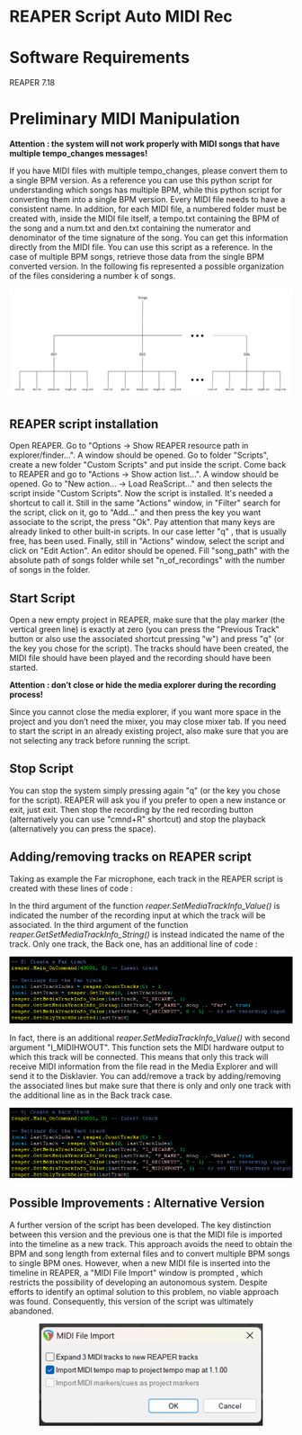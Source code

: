 # REAPER Script Auto MIDI Rec
# Software Requirements
REAPER 7.18

# Preliminary MIDI Manipulation

**Attention : the system will not work properly with MIDI songs that have
multiple tempo_changes messages!**

If you have MIDI files with multiple tempo_changes, please convert them to a single BPM version. As a reference you can use this python script for understanding which songs has multiple BPM, while this python script for converting them into a single BPM version. Every MIDI file needs to have a consistent name. In addition, for each MIDI file, a
numbered folder must be created with, inside the MIDI file itself, a tempo.txt containing the BPM of the song and a num.txt and den.txt containing the numerator and denominator of the time signature of the song. You can get this information directly from the MIDI file. You can use this script as a reference. In the case of multiple BPM songs, retrieve those data from the single BPM converted version. In the following fis represented a possible organization of the files considering a number k of songs.

<p align="center">
  <img width="auto" height="auto" alt="Folders Organization" src="/assets/Folders Organization.png">
</p>

## REAPER script installation
Open REAPER. Go to "Options -> Show REAPER resource path in explorer/finder...". A window should be opened. Go to folder "Scripts", create a new folder "Custom Scripts" and put inside the script.
Come back to REAPER and go to "Actions -> Show action list...". A window should be opened. Go to "New action... -> Load ReaScript..." and then selects the script inside "Custom Scripts". Now the script is installed.
It's needed a shortcut to call it. Still in the same "Actions" window, in "Filter" search for the script, click on it, go to "Add..." and then press the key you want associate to the script, the press "Ok". Pay attention that many keys are already linked to other built-in scripts. In our case letter "q" , that is usually free, has been used.
Finally, still in "Actions" window, select the script and click on "Edit Action". An editor should be opened. Fill "song_path" with the absolute path of songs folder while set "n_of_recordings" with the number of songs in the folder.

## Start Script
Open a new empty project in REAPER, make sure that the play marker (the vertical green line) is exactly at zero (you can press the "Previous Track" button or also use the associated shortcut pressing "w") and press "q" (or the key you chose for the script). The tracks should have been created, the MIDI file should have been played and the recording should have been started.

**Attention : don’t close or hide the media explorer during the recording
process!**

Since you cannot close the media explorer, if you want more space in the project and you don’t need the mixer, you may close mixer tab.
If you need to start the script in an already existing project, also make sure that you are not selecting any track before running the script.

## Stop Script 
You can stop the system simply pressing again "q" (or the key you chose for the script). REAPER will ask you if you prefer to open a new instance or exit, just exit. Then stop the recording by the red recording button (alternatively you can use "cmnd+R" shortcut) and stop the playback (alternatively you can press the space).

## Adding/removing tracks on REAPER script
Taking as example the Far microphone, each track in the REAPER script is created with these lines of code :

In the third argument of the function *reaper.SetMediaTrackInfo_Value()* is indicated the number of the recording input at which the track will be associated. In the third argument of the function *reaper.GetSetMediaTrackInfo_String()* is instead indicated the name of the track.
Only one track, the Back one, has an additional line of code :

<p align="center">
  <img width="auto" height="auto" alt="REAPER track code" src="/assets/REAPER track code.png">
</p>

In fact, there is an additional *reaper.SetMediaTrackInfo_Value()* with second argument "I_MIDIHWOUT". This function sets the MIDI hardware output to which this track will be connected. This means that only this track will receive MIDI information from the file read in the Media Explorer and will send it to the Disklavier. You can add/remove a track by adding/removing the associated lines but make sure that there is only and only one track with the additional line as in the Back track case.

<p align="center">
  <img width="auto" height="auto" alt="REAPER last track code" src="/assets/REAPER last track code.png">
</p>

## Possible Improvements : Alternative Version

A further version of the script has been developed. The key distinction between this version and the previous one is that the MIDI file is imported into the timeline as a new track. This approach avoids the need to obtain the BPM and song length from external files and to convert multiple BPM songs to single BPM ones. However, when a new MIDI file is inserted into the timeline in REAPER, a "MIDI File Import" window is prompted , which restricts the possibility of developing an autonomous system. Despite efforts to identify an optimal solution to this problem, no viable approach was found. Consequently, this version of the script was ultimately abandoned.

<p align="center">
  <img width="auto" height="auto" alt="MIDI File Import REAPER Window" src="/assets/MIDI File Import REAPER Window.png">
</p>

